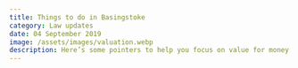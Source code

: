 ```yaml
---
title: Things to do in Basingstoke
category: Law updates
date: 04 September 2019
image: /assets/images/valuation.webp
description: Here’s some pointers to help you focus on value for money and help manage the risks associated with being a landlord.
---
```

